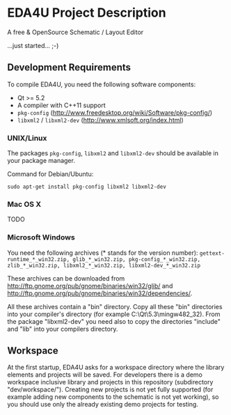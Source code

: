 EDA4U Project Description
=========================

A free & OpenSource Schematic / Layout Editor

...just started... ;-)


## Development Requirements

To compile EDA4U, you need the following software components:
- Qt >= 5.2
- A compiler with C++11 support
- `pkg-config` (http://www.freedesktop.org/wiki/Software/pkg-config/)
- `libxml2` / `libxml2-dev` (http://www.xmlsoft.org/index.html)

### UNIX/Linux
The packages `pkg-config`, `libxml2` and `libxml2-dev` should be available in your package manager.

Command for Debian/Ubuntu:
```
sudo apt-get install pkg-config libxml2 libxml2-dev
```

### Mac OS X
TODO

### Microsoft Windows
You need the following archives (* stands for the version number):
`gettext-runtime_*_win32.zip, glib_*_win32.zip, pkg-config_*_win32.zip, zlib_*_win32.zip, libxml2_*_win32.zip, libxml2-dev_*_win32.zip`

These archives can be downloaded from http://ftp.gnome.org/pub/gnome/binaries/win32/glib/ and http://ftp.gnome.org/pub/gnome/binaries/win32/dependencies/.
    
All these archives contain a "bin" directory. Copy all these "bin" directories into your compiler's directory (for example C:\Qt\5.3\mingw482_32\). From the package "libxml2-dev" you need also to copy the directories "include" and "lib" into your compilers directory.

## Workspace

At the first startup, EDA4U asks for a workspace directory where the library elements and projects will be saved.
For developers there is a demo workspace inclusive library and projects in this repository (subdirectory "dev/workspace/").
Creating new projects is not yet fully supported (for example adding new components to the schematic is not yet working),
so you should use only the already existing demo projects for testing.
